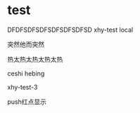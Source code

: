 # test
DFDFSDFSDFSDFSDFSDFSD
xhy-test local




突然他而突然


热太热太热太热太热



ceshi hebing

xhy-test-3


push红点显示
